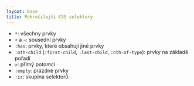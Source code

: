 ```yaml
---
layout: base
title: Pokročilejší CSS selektory
---
```


- `*`: všechny prvky
- `+` a `~`: sousední prvky
- `:has`: prvky, které obsahují jiné prvky
- `:nth-child` (`:first-child`, `:last-child`, `:nth-of-type`): prvky na základě pořadí
- `>`: přímý potomci
- `:empty`: prázdné prvky
- `:is`: skupina selektorů
